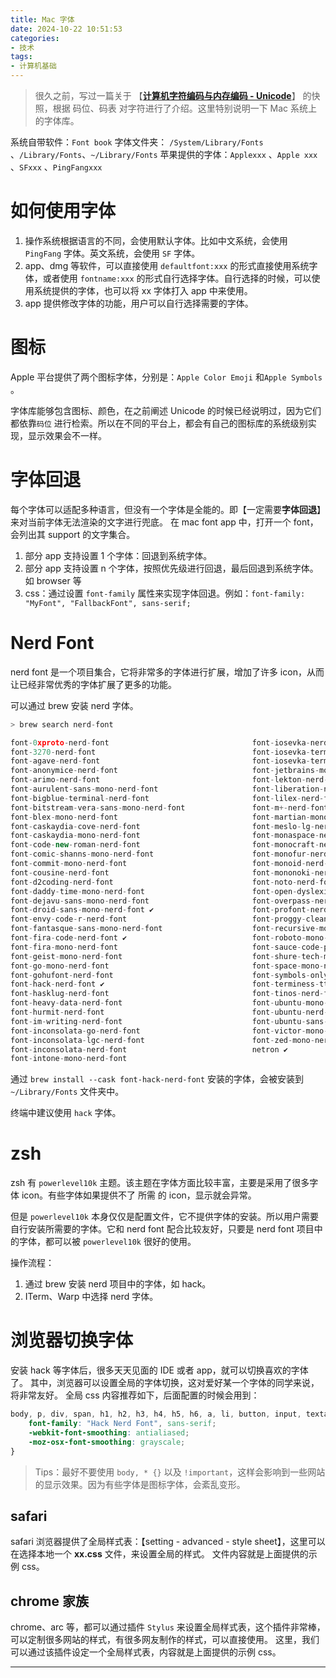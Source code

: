 ```yaml
---
title: Mac 字体
date: 2024-10-22 10:51:53
categories:
- 技术
tags:
- 计算机基础
---
```


> 很久之前，写过一篇关于 【[**计算机字符编码与内存编码 - Unicode**](https://www.yigegongjiang.com/2023/unicode/)】 的快照，根据 码位、码表 对字符进行了介绍。这里特别说明一下 Mac 系统上的字体库。

系统自带软件：`Font book`
字体文件夹： `/System/Library/Fonts` 、`/Library/Fonts`、`~/Library/Fonts`
苹果提供的字体：`Applexxx` 、`Apple xxx` 、`SFxxx` 、`PingFangxxx`

# 如何使用字体

1. 操作系统根据语言的不同，会使用默认字体。比如中文系统，会使用 `PingFang` 字体。英文系统，会使用 `SF` 字体。
2. app、dmg 等软件，可以直接使用 `defaultfont:xxx` 的形式直接使用系统字体，或者使用 `fontname:xxx` 的形式自行选择字体。自行选择的时候，可以使用系统提供的字体，也可以将 xx 字体打入 app 中来使用。
3. app 提供修改字体的功能，用户可以自行选择需要的字体。

<!-- more -->

# 图标

Apple 平台提供了两个图标字体，分别是：`Apple Color Emoji` 和`Apple Symbols` 。

字体库能够包含图标、颜色，在之前阐述 Unicode 的时候已经说明过，因为它们都依靠`码位` 进行检索。所以在不同的平台上，都会有自己的图标库的系统级别实现，显示效果会不一样。

# 字体回退

每个字体可以适配多种语言，但没有一个字体是全能的。即【一定需要**字体回退**】来对当前字体无法渲染的文字进行兜底。
在 mac font app 中，打开一个 font，会列出其 support 的文字集合。

1. 部分 app 支持设置 1 个字体：回退到系统字体。
2. 部分 app 支持设置 n 个字体，按照优先级进行回退，最后回退到系统字体。如 browser 等
3. css：通过设置 `font-family` 属性来实现字体回退。例如：`font-family: "MyFont", "FallbackFont", sans-serif;`

# Nerd Font

nerd font 是一个项目集合，它将非常多的字体进行扩展，增加了许多 icon，从而让已经非常优秀的字体扩展了更多的功能。

可以通过 brew 安装 nerd 字体。

```jsx
> brew search nerd-font

font-0xproto-nerd-font                                font-iosevka-nerd-font
font-3270-nerd-font                                   font-iosevka-term-nerd-font
font-agave-nerd-font                                  font-iosevka-term-slab-nerd-font
font-anonymice-nerd-font                              font-jetbrains-mono-nerd-font ✔
font-arimo-nerd-font                                  font-lekton-nerd-font
font-aurulent-sans-mono-nerd-font                     font-liberation-nerd-font
font-bigblue-terminal-nerd-font                       font-lilex-nerd-font
font-bitstream-vera-sans-mono-nerd-font               font-m+-nerd-font
font-blex-mono-nerd-font                              font-martian-mono-nerd-font
font-caskaydia-cove-nerd-font                         font-meslo-lg-nerd-font
font-caskaydia-mono-nerd-font                         font-monaspace-nerd-font
font-code-new-roman-nerd-font                         font-monocraft-nerd-font
font-comic-shanns-mono-nerd-font                      font-monofur-nerd-font
font-commit-mono-nerd-font                            font-monoid-nerd-font
font-cousine-nerd-font                                font-mononoki-nerd-font
font-d2coding-nerd-font                               font-noto-nerd-font
font-daddy-time-mono-nerd-font                        font-open-dyslexic-nerd-font
font-dejavu-sans-mono-nerd-font                       font-overpass-nerd-font
font-droid-sans-mono-nerd-font ✔                      font-profont-nerd-font
font-envy-code-r-nerd-font                            font-proggy-clean-tt-nerd-font
font-fantasque-sans-mono-nerd-font                    font-recursive-mono-nerd-font
font-fira-code-nerd-font ✔                            font-roboto-mono-nerd-font
font-fira-mono-nerd-font                              font-sauce-code-pro-nerd-font
font-geist-mono-nerd-font                             font-shure-tech-mono-nerd-font
font-go-mono-nerd-font                                font-space-mono-nerd-font
font-gohufont-nerd-font                               font-symbols-only-nerd-font
font-hack-nerd-font ✔                                 font-terminess-ttf-nerd-font
font-hasklug-nerd-font                                font-tinos-nerd-font
font-heavy-data-nerd-font                             font-ubuntu-mono-nerd-font
font-hurmit-nerd-font                                 font-ubuntu-nerd-font
font-im-writing-nerd-font                             font-ubuntu-sans-nerd-font
font-inconsolata-go-nerd-font                         font-victor-mono-nerd-font
font-inconsolata-lgc-nerd-font                        font-zed-mono-nerd-font
font-inconsolata-nerd-font                            netron ✔
font-intone-mono-nerd-font
```

通过 `brew install --cask font-hack-nerd-font` 安装的字体，会被安装到 `~/Library/Fonts` 文件夹中。

终端中建议使用 `hack` 字体。

# zsh

zsh 有 `powerlevel10k` 主题。该主题在字体方面比较丰富，主要是采用了很多字体 icon。有些字体如果提供不了 所需 的 icon，显示就会异常。

但是 `powerlevel10k` 本身仅仅是配置文件，它不提供字体的安装。所以用户需要自行安装所需要的字体。它和 nerd font 配合比较友好，只要是 nerd font 项目中的字体，都可以被 `powerlevel10k` 很好的使用。

操作流程：

1. 通过 brew 安装 nerd 项目中的字体，如 hack。
2. ITerm、Warp 中选择 nerd 字体。

# 浏览器切换字体

安装 hack 等字体后，很多天天见面的 IDE 或者 app，就可以切换喜欢的字体了。
其中，浏览器可以设置全局的字体切换，这对爱好某一个字体的同学来说，将非常友好。
全局 css 内容推荐如下，后面配置的时候会用到：

```css
body, p, div, span, h1, h2, h3, h4, h5, h6, a, li, button, input, textarea, select, label, pre, code, table, th, td, blockquote {
    font-family: "Hack Nerd Font", sans-serif;
    -webkit-font-smoothing: antialiased;
    -moz-osx-font-smoothing: grayscale;
}
```
> Tips：最好不要使用 `body, * {}` 以及 `!important`，这样会影响到一些网站的显示效果。因为有些字体是图标字体，会紊乱变形。

## safari

safari 浏览器提供了全局样式表：【setting - advanced - style sheet】，这里可以在选择本地一个 **xx.css** 文件，来设置全局的样式。
文件内容就是上面提供的示例 css。

## chrome 家族

chrome、arc 等，都可以通过插件 `Stylus` 来设置全局样式表，这个插件非常棒，可以定制很多网站的样式，有很多网友制作的样式，可以直接使用。
这里，我们可以通过该插件设定一个全局样式表，内容就是上面提供的示例 css。

___
